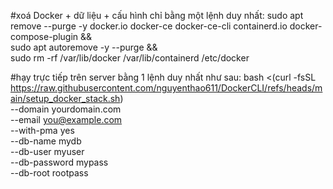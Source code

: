 #xoá Docker + dữ liệu + cấu hình chỉ bằng một lệnh duy nhất:
sudo apt remove --purge -y docker.io docker-ce docker-ce-cli containerd.io docker-compose-plugin && \
sudo apt autoremove -y --purge && \
sudo rm -rf /var/lib/docker /var/lib/containerd /etc/docker

#hạy trực tiếp trên server bằng 1 lệnh duy nhất như sau:
bash <(curl -fsSL https://raw.githubusercontent.com/nguyenthao611/DockerCLI/refs/heads/main/setup_docker_stack.sh) \
  --domain yourdomain.com \
  --email you@example.com \
  --with-pma yes \
  --db-name mydb \
  --db-user myuser \
  --db-password mypass \
  --db-root rootpass
